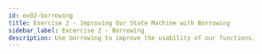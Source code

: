 ```yaml
---
id: ex02-borrowing
title: Exercise 2 - Improving Our State Machine with Borrowing
sidebar_label: Excercise 2 - Borrowing
description: Use borrowing to improve the usability of our functions.
---
```

